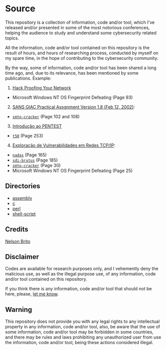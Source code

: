 # Source
This repository is a collection of information, code and/or tool, which I've released and/or presented in some of the most notorious conferences, helping the audience to study and understand some cybersecurity related topics.

All the information, code and/or tool contained on this repository is the result of hours, and hours of researching process, conducted by myself on my spare time, in the hope of contributing to the cybersecurity community.

By the way, some of information, code and/or tool has been shared a long time ago, and, due to its relevance, has been mentioned by some publications. Example:
1. [Hack Proofing Your Network](https://books.google.com.br/books?id=Fr9UOKzOjsAC&printsec=frontcover)
* Microsoft Windows NT OS Fingerprint Defeating (Page 93)
2. [SANS GIAC Practical Assgnment Version 1.8 (Feb 12, 2002)](https://www.giac.org/paper/gcfw/375/giac-gcfw-assignment-pass/101242):
* [```smtp-cracker```](https://github.com/nbrito/source/tree/master/c/smtp-cracker) (Page 102 and 108)
3. [Introdução ao PENTEST](https://books.google.com.br/books?id=M4fDCAAAQBAJ&printsec=frontcover)
* [```t50```](https://github.com/nbrito/source/tree/master/c/t50) (Page 253)
4. [Exploração de Vulnerabilidades em Redes TCP/IP](https://books.google.com.br/books?id=JCXbDgAAQBAJ&printsec=frontcover):
* [```nadas```](https://github.com/nbrito/source/blob/master/shell-script/nadas) (Page 165)
* [```sdi-brutus```](https://github.com/nbrito/source/tree/master/perl/sdi-brutus) (Page 185)
* [```smtp-cracker```](https://github.com/nbrito/source/tree/master/c/smtp-cracker) (Page 30)
* Microsoft Windows NT OS Fingerprint Defeating (Page 25)

## Directories
* [assembly](https://github.com/nbrito/source/tree/master/assembly)
* [c](https://github.com/nbrito/source/tree/master/c)
* [perl](https://github.com/nbrito/source/tree/master/perl)
* [shell-script](https://github.com/nbrito/source/tree/master/shell-script)

## Credits
[Nelson Brito](mailto:nbrito@sekure.org)

## Disclaimer
Codes are available for research purposes only, and I vehemently deny the malicious use, as well as the illegal purpose use, of any information, code and/or tool contained on this repository.

If you think there is any information, code and/or tool that should not be here, please, [let me know](mailto:nbrito@sekure.org).

## Warning
This repository does not provide you with any legal rights to any intellectual property in any information, code and/or tool, also, be aware that the use of some information, code and/or tool may be forbidden in some countries, and there may be rules and laws prohibiting any unauthorized user from use the information, code and/or tool, being these actions considered illegal.
